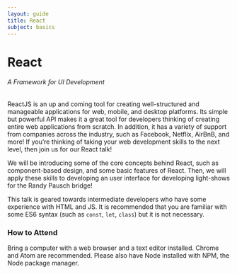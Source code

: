 ```yaml
---
layout: guide
title: React
subject: basics
---
```


# React

###### A Framework for UI Development

ReactJS is an up and coming tool for creating well-structured and manageable
applications for web, mobile, and desktop platforms. Its simple but powerful
API makes it a great tool for developers thinking of creating entire web
applications from scratch. In addition, it has a variety of support from
companies across the industry, such as Facebook, Netflix, AirBnB, and more! If
you’re thinking of taking your web development skills to the next level, then
join us for our React talk!

We will be introducing some of the core concepts behind React, such as
component-based design, and some basic features of React. Then, we will apply
these skills to developing an user interface for developing light-shows for the
Randy Pausch bridge!

This talk is geared towards intermediate developers who have some experience
with HTML and JS. It is recommended that you are familiar with some ES6 syntax
(such as `const`, `let`, `class`) but it is not necessary.

### How to Attend

Bring a computer with a web browser and a text editor installed. Chrome and
Atom are recommended. Please also have Node installed with NPM, the Node
package manager.

